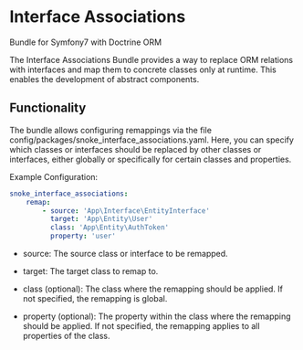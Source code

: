 # Interface Associations
Bundle for Symfony7 with Doctrine ORM

The Interface Associations Bundle provides a way to replace ORM relations with interfaces and map them to concrete classes only at runtime. This enables the development of abstract components.

## Functionality

The bundle allows configuring remappings via the file config/packages/snoke_interface_associations.yaml. Here, you can specify which classes or interfaces should be replaced by other classes or interfaces, either globally or specifically for certain classes and properties.

Example Configuration:
```yaml
snoke_interface_associations:
    remap:
        - source: 'App\Interface\EntityInterface'
          target: 'App\Entity\User'
          class: 'App\Entity\AuthToken'
          property: 'user'
```

- source: The source class or interface to be remapped.


- target: The target class to remap to.


- class (optional): The class where the remapping should be applied. If not specified, the remapping is global.


- property (optional): The property within the class where the remapping should be applied. If not specified, the remapping applies to all properties of the class.